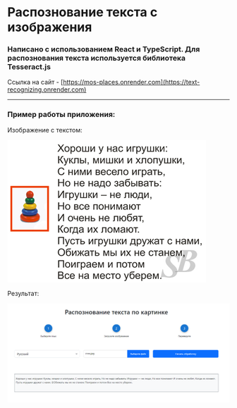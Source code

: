 # Распознование текста с изображения

### Написано с использованием React и TypeScript. Для распознования текста используется библиотека Tesseract.js

Ссылка на сайт - [https://mos-places.onrender.com](https://text-recognizing.onrender.com)

***

### Пример работы приложения:

Изображение с текстом:

<img src='./readme_img/example.jpg'/>

Результат:

<img src='./readme_img/results.PNG'/>